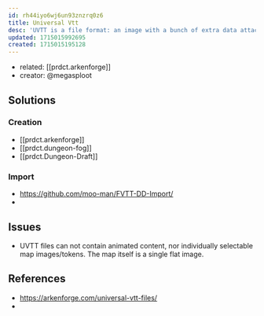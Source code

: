```yaml
---
id: rh44iyo6wj6un93znzrq0z6
title: Universal Vtt
desc: 'UVTT is a file format: an image with a bunch of extra data attached to it. This data tells software what size the image is, what colliders/obstacles exist, and what lights are in the scene'
updated: 1715015992695
created: 1715015195128
---
```


- related: [[prdct.arkenforge]]
- creator: @megasploot

## Solutions

### Creation

- [[prdct.arkenforge]]
- [[prdct.dungeon-fog]]
- [[prdct.Dungeon-Draft]]

### Import

- https://github.com/moo-man/FVTT-DD-Import/
- 

## Issues

- UVTT files can not contain animated content, nor individually selectable map images/tokens. The map itself is a single flat image.

## References

- https://arkenforge.com/universal-vtt-files/
- 